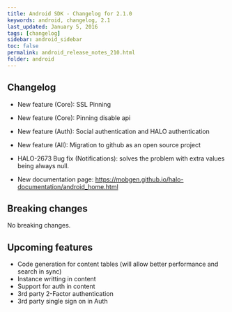 ```yaml
---
title: Android SDK - Changelog for 2.1.0
keywords: android, changelog, 2.1
last_updated: January 5, 2016
tags: [changelog]
sidebar: android_sidebar
toc: false
permalink: android_release_notes_210.html
folder: android
---
```


## Changelog
- New feature (Core): SSL Pinning
- New feature (Core): Pinning disable api
- New feature (Auth): Social authentication and HALO authentication
- New feature (All): Migration to github as an open source project

- HALO-2673 Bug fix (Notifications): solves the problem with extra values being always null.

- New documentation page: https://mobgen.github.io/halo-documentation/android_home.html

## Breaking changes

No breaking changes.

## Upcoming features

- Code generation for content tables (will allow better performance and search in sync)
- Instance writting in content
- Support for auth in content
- 3rd party 2-Factor authentication
- 3rd party single sign on in Auth